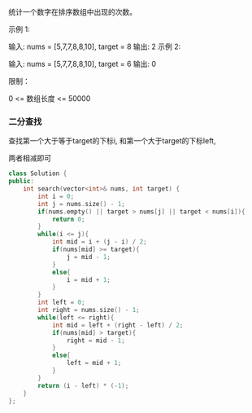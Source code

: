 统计一个数字在排序数组中出现的次数。

 

示例 1:

输入: nums = [5,7,7,8,8,10], target = 8
输出: 2
示例 2:

输入: nums = [5,7,7,8,8,10], target = 6
输出: 0


限制：

0 <= 数组长度 <= 50000



### 二分查找

查找第一个大于等于target的下标i, 和第一个大于target的下标left,

两者相减即可

```c++
class Solution {
public:
    int search(vector<int>& nums, int target) {
        int i = 0;
        int j = nums.size() - 1;
        if(nums.empty() || target > nums[j] || target < nums[i]){
            return 0;
        }
        while(i <= j){
            int mid = i + (j - i) / 2;
            if(nums[mid] >= target){
                j = mid - 1;
            }
            else{
                i = mid + 1;
            }
        }
        int left = 0;
        int right = nums.size() - 1;
        while(left <= right){
            int mid = left + (right - left) / 2;
            if(nums[mid] > target){
                right = mid - 1;
            }
            else{
                left = mid + 1;
            }
        }
        return (i - left) * (-1);
    }
};
```

